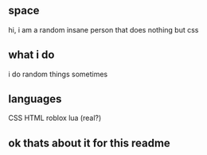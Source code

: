 ## space
hi, i am a random insane person that does nothing but css
## what i do
i do random things sometimes
## languages
CSS
HTML
roblox lua (real?)
## ok thats about it for this readme
